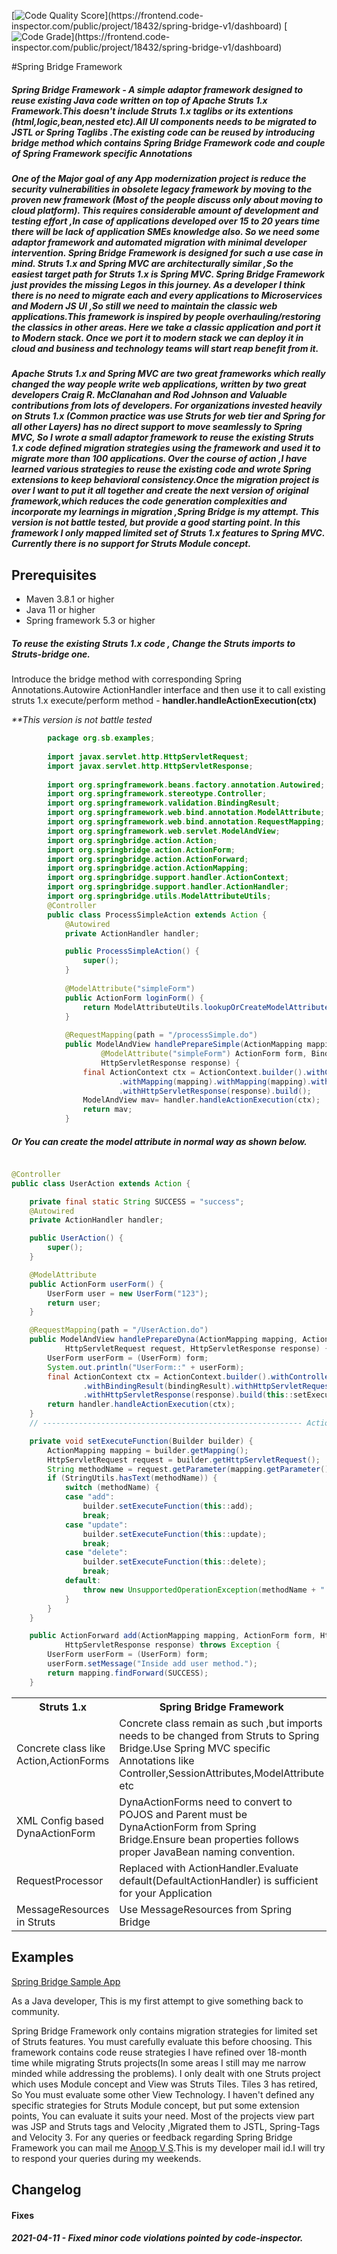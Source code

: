 [![Code Quality Score](https://api.codiga.io/project/18432/score/svg?)](https://frontend.code-inspector.com/public/project/18432/spring-bridge-v1/dashboard)
[![Code Grade](https://api.codiga.io/project/18432/status/svg?)](https://frontend.code-inspector.com/public/project/18432/spring-bridge-v1/dashboard)

#Spring Bridge Framework

##### Spring Bridge Framework - A simple adaptor framework designed to reuse existing  Java code written on top of Apache Struts 1.x Framework.This doesn't include Struts 1.x taglibs or its extentions (html,logic,bean,nested etc).All UI components needs to be migrated to JSTL or Spring Taglibs .The existing code can be reused by introducing bridge method which contains Spring Bridge Framework code  and couple of Spring Framework specific Annotations

#####			One of the Major goal of any App modernization project is reduce the security vulnerabilities in obsolete legacy framework by moving to the proven new framework (Most of the people discuss only about moving to cloud platform). This  requires considerable amount of development and testing effort ,In case of applications developed over 15 to 20 years time there will be lack of application SMEs knowledge also. So we need some adaptor framework and automated migration with minimal developer intervention. Spring Bridge Framework is designed for such a use case in mind. Struts 1.x and Spring MVC are architecturally similar ,So the easiest target path for Struts 1.x is Spring MVC. Spring Bridge Framework just provides the missing Legos in this journey. As a developer I think there is no need to migrate each and every applications to Microservices and Modern JS UI ,So still we need to maintain the classic web applications.This framework is inspired by people overhauling/restoring the classics in other areas. Here we take a classic application and port it to Modern stack. Once we port it to modern stack we can deploy it in cloud and business and technology teams will start reap benefit from it.

##### Apache Struts 1.x and Spring MVC are two great frameworks which really changed the way people write web applications, written by two great developers Craig R. McClanahan and Rod Johnson and Valuable contributions from lots of developers. For organizations invested heavily on Struts 1.x (Common practice was use Struts for web tier and Spring for all other Layers) has no direct support to move seamlessly to Spring MVC, So I wrote a small adaptor framework to reuse the existing Struts 1.x code defined migration strategies using the framework and used it to migrate more than 100 applications. Over the course of action ,I have learned various strategies to reuse the existing code and wrote Spring extensions to keep behavioral consistency.Once the migration project is over I want to put it all together and create the next version of original framework,which reduces the code generation complexities and incorporate my learnings in migration ,Spring Bridge is my attempt. This version is not battle tested, but provide a good starting point. In this framework I only mapped limited set of Struts 1.x features to Spring MVC. Currently there is no support for Struts Module concept.
 
## Prerequisites

- Maven 3.8.1 or higher
- Java 11 or higher
- Spring framework 5.3 or higher

##### To reuse the existing Struts 1.x code , Change the Struts imports to Struts-bridge one.
Introduce the bridge method with corresponding Spring Annotations.Autowire ActionHandler interface and then 
use it to call existing struts 1.x execute/perform method - **handler.handleActionExecution(ctx)**

_**This version is not battle tested_

```java
		package org.sb.examples;
		
		import javax.servlet.http.HttpServletRequest;
		import javax.servlet.http.HttpServletResponse;
		
		import org.springframework.beans.factory.annotation.Autowired;
		import org.springframework.stereotype.Controller;
		import org.springframework.validation.BindingResult;
		import org.springframework.web.bind.annotation.ModelAttribute;
		import org.springframework.web.bind.annotation.RequestMapping;
		import org.springframework.web.servlet.ModelAndView;
		import org.springbridge.action.Action;
		import org.springbridge.action.ActionForm;
		import org.springbridge.action.ActionForward;
		import org.springbridge.action.ActionMapping;
		import org.springbridge.support.handler.ActionContext;
		import org.springbridge.support.handler.ActionHandler;
		import org.springbridge.utils.ModelAttributeUtils;
		@Controller
		public class ProcessSimpleAction extends Action {
			@Autowired
			private ActionHandler handler;

		    public ProcessSimpleAction() {
		        super();
		    }
		    
			@ModelAttribute("simpleForm")
			public ActionForm loginForm() {
				return ModelAttributeUtils.lookupOrCreateModelAttribute("org.sb.examples.simple.SimpleActionForm");
			}
			
		    @RequestMapping(path = "/processSimple.do")
			public ModelAndView handlePrepareSimple(ActionMapping mapping,
					@ModelAttribute("simpleForm") ActionForm form, BindingResult bindingResult, HttpServletRequest request,
					HttpServletResponse response) {
				final ActionContext ctx = ActionContext.builder().withController(this).withExecuteFunction(this::execute)
						.withMapping(mapping).withMapping(mapping).withHttpServletRequest(request)
						.withHttpServletResponse(response).build();
				ModelAndView mav= handler.handleActionExecution(ctx);
				return mav;
			}
```
##### Or You can create the model attribute in normal way as shown below.

```java

@Controller
public class UserAction extends Action {

	private final static String SUCCESS = "success";
	@Autowired
	private ActionHandler handler;

	public UserAction() {
		super();
	}

	@ModelAttribute
	public ActionForm userForm() {
		UserForm user = new UserForm("123");
		return user;
	}

	@RequestMapping(path = "/UserAction.do")
	public ModelAndView handlePrepareDyna(ActionMapping mapping, ActionForm form, BindingResult bindingResult,
			HttpServletRequest request, HttpServletResponse response) {
		UserForm userForm = (UserForm) form;
		System.out.println("UserForm::" + userForm);
		final ActionContext ctx = ActionContext.builder().withController(this).withMapping(mapping).withForm(form)
				.withBindingResult(bindingResult).withHttpServletRequest(request)
				.withHttpServletResponse(response).build(this::setExecuteFunction);
		return handler.handleActionExecution(ctx);
	}
	// ---------------------------------------------------------- Action Methods

	private void setExecuteFunction(Builder builder) {
		ActionMapping mapping = builder.getMapping();
		HttpServletRequest request = builder.getHttpServletRequest();
		String methodName = request.getParameter(mapping.getParameter());
		if (StringUtils.hasText(methodName)) {
			switch (methodName) {
			case "add":
				builder.setExecuteFunction(this::add);
				break;
			case "update":
				builder.setExecuteFunction(this::update);
				break;
			case "delete":
				builder.setExecuteFunction(this::delete);
				break;
			default:
				throw new UnsupportedOperationException(methodName + " not found !!!");
			}
		}
	}

	public ActionForward add(ActionMapping mapping, ActionForm form, HttpServletRequest request,
			HttpServletResponse response) throws Exception {
		UserForm userForm = (UserForm) form;
		userForm.setMessage("Inside add user method.");
		return mapping.findForward(SUCCESS);
	}
```

<table>
  <tr><th>Struts 1.x </th><th>Spring Bridge Framework</th></tr>
  <tr><td>Concrete class like Action,ActionForms </td><td>Concrete class remain as such ,but imports needs to be changed from Struts to Spring Bridge.Use Spring MVC specific Annotations like Controller,SessionAttributes,ModelAttribute etc</td></tr>
  <tr><td>XML Config based DynaActionForm  </td><td>DynaActionForms need to convert to POJOS and Parent must be DynaActionForm from Spring Bridge.Ensure bean properties follows proper JavaBean naming convention.</td></tr>
  <tr><td>RequestProcessor </td><td>Replaced with ActionHandler.Evaluate default(DefaultActionHandler) is sufficient for your Application</td></tr>
  <tr><td>MessageResources in Struts </td><td>Use MessageResources from Spring Bridge  </td></tr>
</table>

## Examples

[Spring Bridge Sample App](https://github.com/anoopvs/sb-cookbook)

As a Java developer, This is my first attempt to give something back to community. 

Spring Bridge Framework only contains migration strategies for limited set of Struts features. You must carefully evaluate this before choosing. This framework contains code reuse strategies I have refined over 18-month time while migrating Struts projects(In some areas I still may me narrow minded while addressing the problems). I only dealt with one Struts project which uses Module concept and View was Struts Tiles. Tiles 3 has retired, So You must evaluate some other View Technology. I haven't defined any specific strategies for Struts Module concept, but put some extension points, You can evaluate it suits your need. Most of the projects view part was JSP and Struts tags and Velocity ,Migrated them to JSTL, Spring-Tags and Velocity 3.
For any queries or feedback regarding Spring Bridge Framework you can mail me [Anoop V S](mailto:email128@gmail.com).This is my developer mail id.I will try to respond your queries during my weekends.

## Changelog
#### Fixes
##### 2021-04-11 - Fixed minor code violations pointed by code-inspector. 
